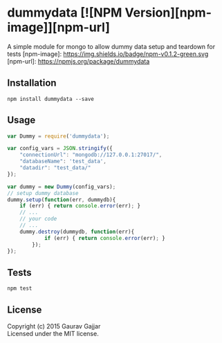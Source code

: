 # dummydata  [![NPM Version][npm-image]][npm-url] 
A simple module for mongo to allow dummy data setup and teardown for tests
[npm-image]: https://img.shields.io/badge/npm-v0.1.2-green.svg
[npm-url]: https://npmjs.org/package/dummydata

## Installation

  `npm install dummydata --save`


## Usage
```javascript
var Dummy = require('dummydata');

var config_vars = JSON.stringify({
	"connectionUrl": "mongodb://127.0.0.1:27017/",
	"databaseName": 'test_data',
	"datadir": "test_data/"
});

var dummy = new Dummy(config_vars);
// setup dummy database 
dummy.setup(function(err, dummydb){
	if (err) { return console.error(err); }
    // ...
    // your code
    // ...
    dummy.destroy(dummydb, function(err){
			if (err) { return console.error(err); }
		});	
});
```

## Tests
   `npm test`

## License
Copyright (c) 2015 Gaurav Gajjar  
Licensed under the MIT license.
